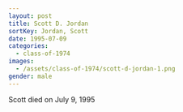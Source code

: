 ```yaml
---
layout: post
title: Scott D. Jordan
sortKey: Jordan, Scott
date: 1995-07-09
categories:
  - class-of-1974
images:
  - /assets/class-of-1974/scott-d-jordan-1.png
gender: male
---
```

Scott died on July 9, 1995
